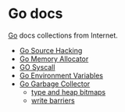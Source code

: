 # Go docs

[Go][1] docs collections from Internet.

 - [Go Source Hacking][2]
 - [Go Memory Allocator][3]
 - [GO Syscall][4]
 - [Go Environment Variables][5]
 - [Go Garbage Collector][6]
    - [type and heap bitmaps][7]
    - [write barriers][8]

  [1]: https://github.com/golang/go
  [2]: https://github.com/J-J-J/Go-docs/blob/master/Go_Source_Hacking.md
  [3]: https://github.com/J-J-J/Go-docs/blob/master/Go_Memory_Allocator.md
  [4]: https://github.com/J-J-J/Go-docs/blob/master/GO_Syscall.md
  [5]: https://github.com/J-J-J/Go-docs/blob/master/Go_Environment_Variables.md
  [6]: https://github.com/J-J-J/Go-docs/blob/master/Go_Garbage_Collector.md
  [7]: https://github.com/J-J-J/Go-docs/blob/master/Go_Garbage_Collector-type-and-heap-bitmaps.md
  [8]: https://github.com/J-J-J/Go-docs/blob/master/Go_Garbage_Collector-write-barriers.md
